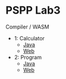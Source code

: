 # PSPP Lab3

Compiler / WASM

* 1: Calculator
  * [Java](src/main/java/ch/zhaw/anliksim/calc)
  * [Web](src/main/web/calc)
* 2: Program
  * [Java](src/main/java/ch/zhaw/anliksim/program)
  * [Web](src/main/web/program)